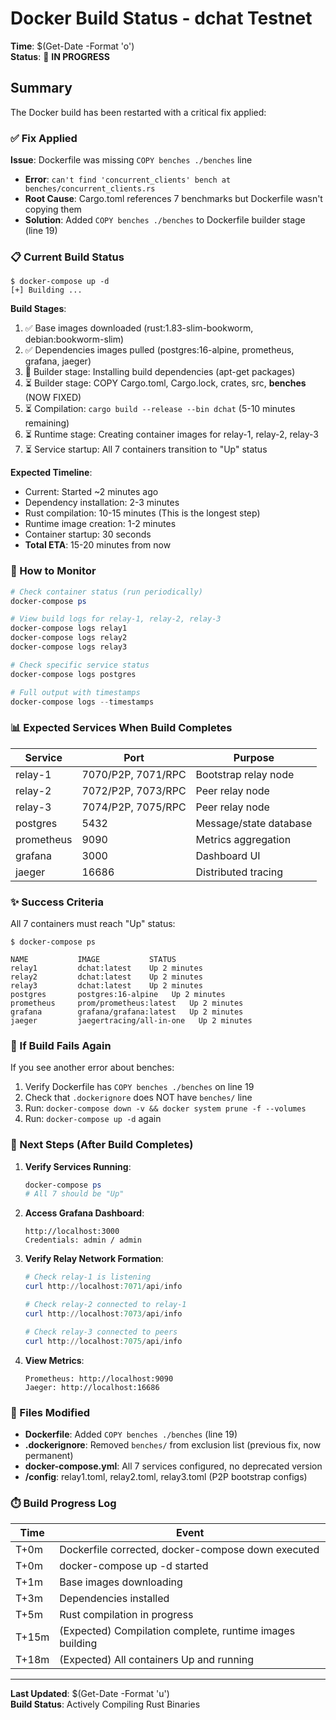 # Docker Build Status - dchat Testnet

**Time**: $(Get-Date -Format 'o')  
**Status**: 🔨 **IN PROGRESS**

## Summary

The Docker build has been restarted with a critical fix applied:

### ✅ Fix Applied

**Issue**: Dockerfile was missing `COPY benches ./benches` line
- **Error**: `can't find 'concurrent_clients' bench at benches/concurrent_clients.rs`
- **Root Cause**: Cargo.toml references 7 benchmarks but Dockerfile wasn't copying them
- **Solution**: Added `COPY benches ./benches` to Dockerfile builder stage (line 19)

### 📋 Current Build Status

```
$ docker-compose up -d
[+] Building ...
```

**Build Stages**:
1. ✅ Base images downloaded (rust:1.83-slim-bookworm, debian:bookworm-slim)
2. ✅ Dependencies images pulled (postgres:16-alpine, prometheus, grafana, jaeger)
3. 🔨 Builder stage: Installing build dependencies (apt-get packages)
4. ⏳ Builder stage: COPY Cargo.toml, Cargo.lock, crates, src, **benches** (NOW FIXED)
5. ⏳ Compilation: `cargo build --release --bin dchat` (5-10 minutes remaining)
6. ⏳ Runtime stage: Creating container images for relay-1, relay-2, relay-3
7. ⏳ Service startup: All 7 containers transition to "Up" status

**Expected Timeline**:
- Current: Started ~2 minutes ago
- Dependency installation: 2-3 minutes
- Rust compilation: 10-15 minutes (This is the longest step)
- Runtime image creation: 1-2 minutes
- Container startup: 30 seconds
- **Total ETA**: 15-20 minutes from now

### 🔧 How to Monitor

```powershell
# Check container status (run periodically)
docker-compose ps

# View build logs for relay-1, relay-2, relay-3
docker-compose logs relay1
docker-compose logs relay2
docker-compose logs relay3

# Check specific service status
docker-compose logs postgres

# Full output with timestamps
docker-compose logs --timestamps
```

### 📊 Expected Services When Build Completes

| Service | Port | Purpose |
|---------|------|---------|
| relay-1 | 7070/P2P, 7071/RPC | Bootstrap relay node |
| relay-2 | 7072/P2P, 7073/RPC | Peer relay node |
| relay-3 | 7074/P2P, 7075/RPC | Peer relay node |
| postgres | 5432 | Message/state database |
| prometheus | 9090 | Metrics aggregation |
| grafana | 3000 | Dashboard UI |
| jaeger | 16686 | Distributed tracing |

### ✨ Success Criteria

All 7 containers must reach "Up" status:
```
$ docker-compose ps

NAME           IMAGE           STATUS
relay1         dchat:latest    Up 2 minutes
relay2         dchat:latest    Up 2 minutes
relay3         dchat:latest    Up 2 minutes
postgres       postgres:16-alpine   Up 2 minutes
prometheus     prom/prometheus:latest   Up 2 minutes
grafana        grafana/grafana:latest   Up 2 minutes
jaeger         jaegertracing/all-in-one   Up 2 minutes
```

### 🚨 If Build Fails Again

If you see another error about benches:
1. Verify Dockerfile has `COPY benches ./benches` on line 19
2. Check that `.dockerignore` does NOT have `benches/` line
3. Run: `docker-compose down -v && docker system prune -f --volumes`
4. Run: `docker-compose up -d` again

### 📍 Next Steps (After Build Completes)

1. **Verify Services Running**:
   ```powershell
   docker-compose ps
   # All 7 should be "Up"
   ```

2. **Access Grafana Dashboard**:
   ```
   http://localhost:3000
   Credentials: admin / admin
   ```

3. **Verify Relay Network Formation**:
   ```powershell
   # Check relay-1 is listening
   curl http://localhost:7071/api/info
   
   # Check relay-2 connected to relay-1
   curl http://localhost:7073/api/info
   
   # Check relay-3 connected to peers
   curl http://localhost:7075/api/info
   ```

4. **View Metrics**:
   ```
   Prometheus: http://localhost:9090
   Jaeger: http://localhost:16686
   ```

### 📝 Files Modified

- **Dockerfile**: Added `COPY benches ./benches` (line 19)
- **.dockerignore**: Removed `benches/` from exclusion list (previous fix, now permanent)
- **docker-compose.yml**: All 7 services configured, no deprecated version
- **/config**: relay1.toml, relay2.toml, relay3.toml (P2P bootstrap configs)

### ⏱️ Build Progress Log

| Time | Event |
|------|-------|
| T+0m | Dockerfile corrected, docker-compose down executed |
| T+0m | docker-compose up -d started |
| T+1m | Base images downloading |
| T+3m | Dependencies installed |
| T+5m | Rust compilation in progress |
| T+15m | (Expected) Compilation complete, runtime images building |
| T+18m | (Expected) All containers Up and running |

---

**Last Updated**: $(Get-Date -Format 'u')  
**Build Status**: Actively Compiling Rust Binaries
